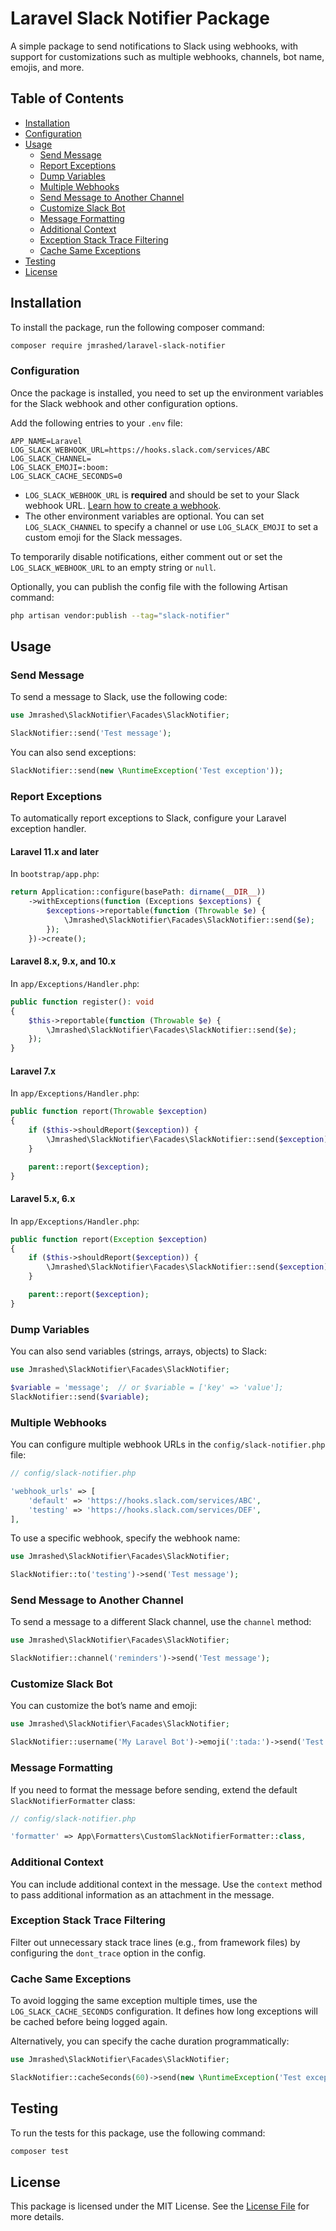 # Laravel Slack Notifier Package

A simple package to send notifications to Slack using webhooks, with support for customizations such as multiple webhooks, channels, bot name, emojis, and more.

## Table of Contents
- [Installation](#installation)
- [Configuration](#configuration)
- [Usage](#usage)
  - [Send Message](#send-message)
  - [Report Exceptions](#report-exceptions)
  - [Dump Variables](#dump-variables)
  - [Multiple Webhooks](#multiple-webhooks)
  - [Send Message to Another Channel](#send-message-to-another-channel)
  - [Customize Slack Bot](#customize-slack-bot)
  - [Message Formatting](#message-formatting)
  - [Additional Context](#additional-context)
  - [Exception Stack Trace Filtering](#exception-stack-trace-filtering)
  - [Cache Same Exceptions](#cache-same-exceptions)
- [Testing](#testing)
- [License](#license)

## Installation

To install the package, run the following composer command:

```bash
composer require jmrashed/laravel-slack-notifier
```

### Configuration

Once the package is installed, you need to set up the environment variables for the Slack webhook and other configuration options.

Add the following entries to your `.env` file:

```dotenv
APP_NAME=Laravel
LOG_SLACK_WEBHOOK_URL=https://hooks.slack.com/services/ABC
LOG_SLACK_CHANNEL=
LOG_SLACK_EMOJI=:boom:
LOG_SLACK_CACHE_SECONDS=0
```

- `LOG_SLACK_WEBHOOK_URL` is **required** and should be set to your Slack webhook URL. [Learn how to create a webhook](https://api.slack.com/messaging/webhooks).
- The other environment variables are optional. You can set `LOG_SLACK_CHANNEL` to specify a channel or use `LOG_SLACK_EMOJI` to set a custom emoji for the Slack messages.

To temporarily disable notifications, either comment out or set the `LOG_SLACK_WEBHOOK_URL` to an empty string or `null`.

Optionally, you can publish the config file with the following Artisan command:

```bash
php artisan vendor:publish --tag="slack-notifier"
```

## Usage

### Send Message

To send a message to Slack, use the following code:

```php
use Jmrashed\SlackNotifier\Facades\SlackNotifier;

SlackNotifier::send('Test message');
```

You can also send exceptions:

```php
SlackNotifier::send(new \RuntimeException('Test exception'));
```

### Report Exceptions

To automatically report exceptions to Slack, configure your Laravel exception handler.

#### Laravel 11.x and later
In `bootstrap/app.php`:

```php
return Application::configure(basePath: dirname(__DIR__))
    ->withExceptions(function (Exceptions $exceptions) {
        $exceptions->reportable(function (Throwable $e) {
            \Jmrashed\SlackNotifier\Facades\SlackNotifier::send($e);
        });
    })->create();
```

#### Laravel 8.x, 9.x, and 10.x
In `app/Exceptions/Handler.php`:

```php
public function register(): void
{
    $this->reportable(function (Throwable $e) {
        \Jmrashed\SlackNotifier\Facades\SlackNotifier::send($e);
    });
}
```

#### Laravel 7.x
In `app/Exceptions/Handler.php`:

```php
public function report(Throwable $exception)
{
    if ($this->shouldReport($exception)) {
        \Jmrashed\SlackNotifier\Facades\SlackNotifier::send($exception);
    }

    parent::report($exception);
}
```

#### Laravel 5.x, 6.x
In `app/Exceptions/Handler.php`:

```php
public function report(Exception $exception)
{
    if ($this->shouldReport($exception)) {
        \Jmrashed\SlackNotifier\Facades\SlackNotifier::send($exception);
    }

    parent::report($exception);
}
```

### Dump Variables

You can also send variables (strings, arrays, objects) to Slack:

```php
use Jmrashed\SlackNotifier\Facades\SlackNotifier;

$variable = 'message';  // or $variable = ['key' => 'value'];
SlackNotifier::send($variable);
```

### Multiple Webhooks

You can configure multiple webhook URLs in the `config/slack-notifier.php` file:

```php
// config/slack-notifier.php

'webhook_urls' => [
    'default' => 'https://hooks.slack.com/services/ABC',
    'testing' => 'https://hooks.slack.com/services/DEF',
],
```

To use a specific webhook, specify the webhook name:

```php
use Jmrashed\SlackNotifier\Facades\SlackNotifier;

SlackNotifier::to('testing')->send('Test message');
```

### Send Message to Another Channel

To send a message to a different Slack channel, use the `channel` method:

```php
use Jmrashed\SlackNotifier\Facades\SlackNotifier;

SlackNotifier::channel('reminders')->send('Test message');
```

### Customize Slack Bot

You can customize the bot’s name and emoji:

```php
use Jmrashed\SlackNotifier\Facades\SlackNotifier;

SlackNotifier::username('My Laravel Bot')->emoji(':tada:')->send('Test message');
```

### Message Formatting

If you need to format the message before sending, extend the default `SlackNotifierFormatter` class:

```php
// config/slack-notifier.php

'formatter' => App\Formatters\CustomSlackNotifierFormatter::class,
```

### Additional Context

You can include additional context in the message. Use the `context` method to pass additional information as an attachment in the message.

### Exception Stack Trace Filtering

Filter out unnecessary stack trace lines (e.g., from framework files) by configuring the `dont_trace` option in the config.

### Cache Same Exceptions

To avoid logging the same exception multiple times, use the `LOG_SLACK_CACHE_SECONDS` configuration. It defines how long exceptions will be cached before being logged again.

Alternatively, you can specify the cache duration programmatically:

```php
use Jmrashed\SlackNotifier\Facades\SlackNotifier;

SlackNotifier::cacheSeconds(60)->send(new \RuntimeException('Test exception'));
```

## Testing

To run the tests for this package, use the following command:

```bash
composer test
```

## License

This package is licensed under the MIT License. See the [License File](LICENSE.md) for more details. 
